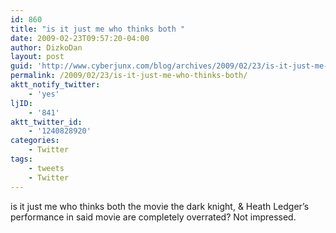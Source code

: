 ```yaml
---
id: 860
title: "is it just me who thinks both "
date: 2009-02-23T09:57:20-04:00
author: DizkoDan
layout: post
guid: 'http://www.cyberjunx.com/blog/archives/2009/02/23/is-it-just-me-who-thinks-both/'
permalink: /2009/02/23/is-it-just-me-who-thinks-both/
aktt_notify_twitter:
    - 'yes'
ljID:
    - '841'
aktt_twitter_id:
    - '1240828920'
categories:
    - Twitter
tags:
    - tweets
    - Twitter
---
```


is it just me who thinks both the movie the dark knight, &amp; Heath Ledger’s performance in said movie are completely overrated? Not impressed.